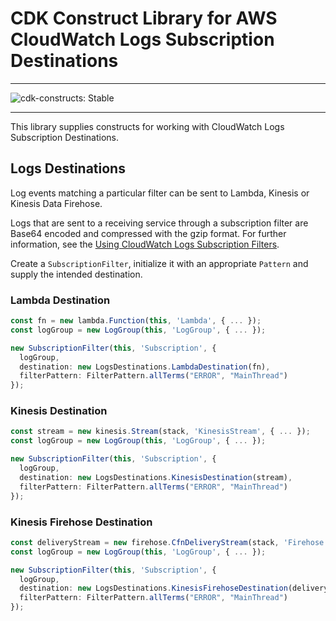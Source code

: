 # CDK Construct Library for AWS CloudWatch Logs Subscription Destinations
<!--BEGIN STABILITY BANNER-->

---

![cdk-constructs: Stable](https://img.shields.io/badge/cdk--constructs-stable-success.svg?style=for-the-badge)

---

<!--END STABILITY BANNER-->

This library supplies constructs for working with CloudWatch Logs Subscription Destinations.

## Logs Destinations

Log events matching a particular filter can be sent to Lambda, Kinesis or Kinesis Data Firehose.

Logs that are sent to a receiving service through a subscription filter are Base64 encoded and compressed with the gzip format. For further information, see the [Using CloudWatch Logs Subscription Filters](https://docs.aws.amazon.com/AmazonCloudWatch/latest/logs/SubscriptionFilters.html).

Create a `SubscriptionFilter`, initialize it with an appropriate `Pattern` and supply the intended destination.

### Lambda Destination

```ts
const fn = new lambda.Function(this, 'Lambda', { ... });
const logGroup = new LogGroup(this, 'LogGroup', { ... });

new SubscriptionFilter(this, 'Subscription', {
  logGroup,
  destination: new LogsDestinations.LambdaDestination(fn),
  filterPattern: FilterPattern.allTerms("ERROR", "MainThread")
});
```

### Kinesis Destination

```ts
const stream = new kinesis.Stream(stack, 'KinesisStream', { ... });
const logGroup = new LogGroup(this, 'LogGroup', { ... });

new SubscriptionFilter(this, 'Subscription', {
  logGroup,
  destination: new LogsDestinations.KinesisDestination(stream),
  filterPattern: FilterPattern.allTerms("ERROR", "MainThread")
});
```

### Kinesis Firehose Destination

```ts
const deliveryStream = new firehose.CfnDeliveryStream(stack, 'Firehose', { ... });
const logGroup = new LogGroup(this, 'LogGroup', { ... });

new SubscriptionFilter(this, 'Subscription', {
  logGroup,
  destination: new LogsDestinations.KinesisFirehoseDestination(deliveryStream),
  filterPattern: FilterPattern.allTerms("ERROR", "MainThread")
});
```
